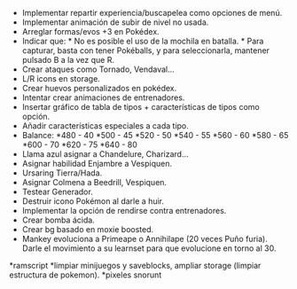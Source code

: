 - Implementar repartir experiencia/buscapelea como opciones de menú.
- Implementar animación de subir de nivel no usada.
- Arreglar formas/evos +3 en Pokédex.
- Indicar que: * No es posible el uso de la mochila en batalla.
               * Para capturar, basta con tener Pokéballs, y para seleccionarla, mantener pulsado B a la vez que R.
- Crear ataques como Tornado, Vendaval...
- L/R icons en storage.
- Crear huevos personalizados en pokédex.
- Intentar crear animaciones de entrenadores.
- Insertar gráfico de tabla de tipos + características de tipos como opción.
- Añadir características especiales a cada tipo.
- Balance:  *480 - 40
            *500 - 45
            *520 - 50
            *540 - 55
            *560 - 60
            *580 - 65
            *600 - 70
            *620 - 75
            *640 - 80
- Llama azul asignar a Chandelure, Charizard...
- Asignar habilidad Enjambre a Vespiquen.
- Ursaring Tierra/Hada.
- Asignar Colmena a Beedrill, Vespiquen.
- Testear Generador.
- Destruir icono Pokémon al darle a huir.
- Implementar la opción de rendirse contra entrenadores.
- Crear bomba ácida.
- Crear bg basado en moxie boosted.
- Mankey evoluciona a Primeape o Annihilape (20 veces Puño furia). Darle el movimiento a su learnset para que evolucione en torno al 30.

*ramscript
*limpiar minijuegos y saveblocks, ampliar storage (limpiar estructura de pokemon).
*pixeles snorunt
